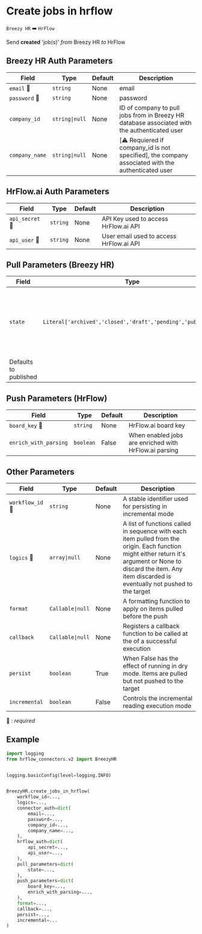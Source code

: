 # Create jobs in hrflow
`Breezy HR` :arrow_right: `HrFlow`

Send **created** 'job(s)' _from_ Breezy HR _to_ HrFlow



## Breezy HR Auth Parameters

| Field | Type | Default | Description |
| ----- | ---- | ------- | ----------- |
| `email` :red_circle: | `string` | None | email |
| `password` :red_circle: | `string` | None | password |
| `company_id`  | `string\|null` | None | ID of company to pull jobs from in Breezy HR database associated with the authenticated user |
| `company_name`  | `string\|null` | None | [⚠️ Requiered if company_id is not specified], the company associated with the authenticated user |

## HrFlow.ai Auth Parameters

| Field | Type | Default | Description |
| ----- | ---- | ------- | ----------- |
| `api_secret` :red_circle: | `string` | None | API Key used to access HrFlow.ai API |
| `api_user` :red_circle: | `string` | None | User email used to access HrFlow.ai API |

## Pull Parameters (Breezy HR)

| Field | Type | Default | Description |
| ----- | ---- | ------- | ----------- |
| `state`  | `Literal['archived','closed','draft','pending','published']` | published | Specify an optional position state filter. e.g. draft, archived, published, closed, pending
Defaults to published |

## Push Parameters (HrFlow)

| Field | Type | Default | Description |
| ----- | ---- | ------- | ----------- |
| `board_key` :red_circle: | `string` | None | HrFlow.ai board key |
| `enrich_with_parsing`  | `boolean` | False | When enabled jobs are enriched with HrFlow.ai parsing |

## Other Parameters

| Field | Type | Default | Description |
| ----- | ---- | ------- | ----------- |
| `workflow_id` :red_circle: | `string` | None | A stable identifier used for persisting in incremental mode |
| `logics` :red_circle: | `array\|null` | None | A list of functions called in sequence with each item pulled from the origin. Each function might either return it's argument or None to discard the item. Any item discarded is eventually not pushed to the target |
| `format`  | `Callable\|null` | None | A formatting function to apply on items pulled before the push |
| `callback`  | `Callable\|null` | None | Registers a callback function to be called at the of a successful execution |
| `persist`  | `boolean` | True | When False has the effect of running in dry mode. Items are pulled but not pushed to the target |
| `incremental`  | `boolean` | False | Controls the incremental reading execution mode |

:red_circle: : *required*

## Example

```python
import logging
from hrflow_connectors.v2 import BreezyHR


logging.basicConfig(level=logging.INFO)


BreezyHR.create_jobs_in_hrflow(
    workflow_id=...,
    logics=...,
    connector_auth=dict(
        email=...,
        password=...,
        company_id=...,
        company_name=...,
    ),
    hrflow_auth=dict(
        api_secret=...,
        api_user=...,
    ),
    pull_parameters=dict(
        state=...,
    ),
    push_parameters=dict(
        board_key=...,
        enrich_with_parsing=...,
    ),
    format=...,
    callback=...,
    persist=...,
    incremental=...
)
```